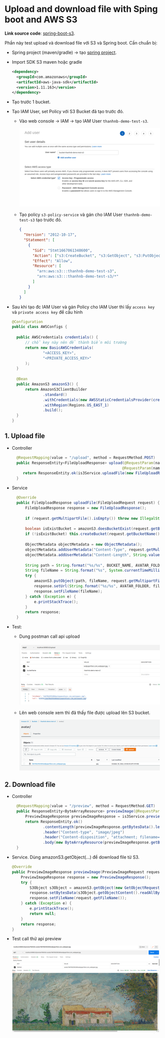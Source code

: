 # Upload and download file with Sping boot and AWS S3

**Link source code**: [spring-boot-s3](https://github.com/nbthanh98/study/tree/master/learn-aws/s3/hands-on/3-spring-boot-s3/source-code/aws-s3).

Phần này test upload và download file với S3 và Spring boot. Cần chuẩn bị:

- Spring project (maven/gradle) -> tạo [spring project](https://start.spring.io/).
- Import SDK S3 maven hoặc gradle

  ```xml
  <dependency>
    <groupId>com.amazonaws</groupId>
  	<artifactId>aws-java-sdk</artifactId>
  	<version>1.11.163</version>
  </dependency>
  ```

- Tạo trước 1 bucket.
- Tạo IAM User, set Policy với S3 Bucket đã tạo trước đó.

  - Vào web console -> IAM -> tạo IAM User `thanhnb-demo-test-s3`.

    ![](../../images/13.png)

  - Tạo policy `s3-policy-service` và gán cho IAM User `thanhnb-demo-test-s3` tạo trước đó.

    ```json
    {
      "Version": "2012-10-17",
      "Statement": [
        {
          "Sid": "Stmt1667061348600",
          "Action": ["s3:CreateBucket", "s3:GetObject", "s3:PutObject"],
          "Effect": "Allow",
          "Resource": [
            "arn:aws:s3:::thanhnb-demo-test-s3",
            "arn:aws:s3:::thanhnb-demo-test-s3/*"
          ]
        }
      ]
    }
    ```

- Sau khi tạo đc IAM User và gán Policy cho IAM User thì lấy `access key` và `private access key` để cấu hình

  ```java
  @Configuration
  public class AWSConfigs {

    public AWSCredentials credentials() {
        // chỗ key này nên để thành biến môi trường
        return new BasicAWSCredentials(
                "<ACCESS_KEY>",
                "<PRIVATE_ACCESS_KEY>"
        );
    }

    @Bean
    public AmazonS3 amazonS3() {
        return AmazonS3ClientBuilder
                .standard()
                .withCredentials(new AWSStaticCredentialsProvider(credentials()))
                .withRegion(Regions.US_EAST_1)
                .build();
    }
  }
  ```

## **1. Upload file**

- Controller
  ```java
    @RequestMapping(value = "/upload", method = RequestMethod.POST)
    public ResponseEntity<FileUploadResponse> upload(@RequestParam(name = "bucketName") String bucketName,
                                                    @RequestParam(name = "file") MultipartFile multipartFile) {
       return ResponseEntity.ok(is3Service.uploadFile(new FileUploadRequest(bucketName, multipartFile)));
    }
  ```
- Service

  ```java
    @Override
    public FileUploadResponse uploadFile(FileUploadRequest request) {
        FileUploadResponse response = new FileUploadResponse();

        if (request.getMultipartFile().isEmpty()) throw new IllegalStateException("file cannot empty");

        boolean isExistBucket = amazonS3.doesBucketExist(request.getBucketName());
        if (!isExistBucket) this.createBucket(request.getBucketName());

        ObjectMetadata objectMetadata = new ObjectMetadata();
        objectMetadata.addUserMetadata("Content-Type", request.getMultipartFile().getContentType());
        objectMetadata.addUserMetadata("Content-Length", String.valueOf(request.getMultipartFile().getSize()));

        String path = String.format("%s/%s", BUCKET_NAME, AVATAR_FOLDER);
        String fileName = String.format("%s", System.currentTimeMillis() + request.getMultipartFile().getOriginalFilename());
        try {
            amazonS3.putObject(path, fileName, request.getMultipartFile().getInputStream(), objectMetadata);
            response.setUrl(String.format("%s/%s", AVATAR_FOLDER, fileName));
            response.setFileName(fileName);
        } catch (Exception e) {
            e.printStackTrace();
        }
        return response;
    }
  ```

- Test:

  - Dung postman call api upload

    ![](./../../images/14.png)

  - Lên web console xem thì đã thấy file được upload lên S3 bucket.

    ![](./../../images/15.png)

## **2. Download file**

- Controller
  ```java
    @RequestMapping(value = "/preview", method = RequestMethod.GET)
    public ResponseEntity<ByteArrayResource> previewImage(@RequestParam(value = "filePath") String filePath) {
        PreviewImageResponse previewImageResponse = is3Service.previewImage(PreviewImageRequest.make(filePath));
        return ResponseEntity.ok()
                .contentLength(previewImageResponse.getBytesData().length)
                .header("Content-type", "image/jpeg")
                .header("Content-disposition", "attachment; filename=\"" + previewImageResponse.getFileName() + "\"")
                .body(new ByteArrayResource(previewImageResponse.getBytesData()));
    }
  ```
- Service. Dùng amazonS3.getObject(...) để download file từ S3.
  ```java
  @Override
  public PreviewImageResponse previewImage(PreviewImageRequest request) {
      PreviewImageResponse response = new PreviewImageResponse();
      try {
          S3Object s3Object = amazonS3.getObject(new GetObjectRequest(BUCKET_NAME, request.getFilePath()));
          response.setBytesData(s3Object.getObjectContent().readAllBytes());
          response.setFileName(request.getFileName());
      } catch (Exception e) {
          e.printStackTrace();
          return null;
      }
      return response;
  }
  ```
- Test call thử api preview

  ![](../../images/16.png)
